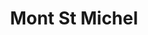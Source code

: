 ---
title: "Mont St Michel"
permalink: /voyage/mont-st-michel
excerpt: "Where pilgrims' souls find solace in its celestial embrace"
collection: voyage
header:
  overlay_image: mont-st-michel-twilight-3v1.jpg
---